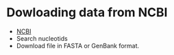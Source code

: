 # Dowloading data from NCBI

* [NCBI](https://www.ncbi.nlm.nih.gov/nucleotide)
* Search nucleotids
* Download file in FASTA or GenBank format.
